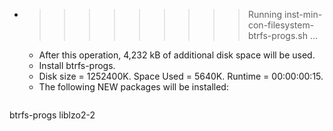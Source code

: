 * >>>>>>>>> Running inst-min-con-filesystem-btrfs-progs.sh ...
  * After this operation, 4,232 kB of additional disk space will be used.
  * Install btrfs-progs.
  * Disk size = 1252400K. Space Used = 5640K. Runtime = 00:00:00:15.
  * The following NEW packages will be installed:
  ```bash
btrfs-progs liblzo2-2
  ```
